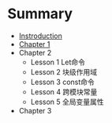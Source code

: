 # Summary

* [Instroduction](README.md)
* [Chapter 1](chapter1.md)
* Chapter 2
    * Lesson 1 Let命令
    * Lesson 2 块级作用域
    * Lesson 3 const命令
    * Lesson 4 跨模块常量
    * Lesson 5 全局变量属性
* Chapter 3

